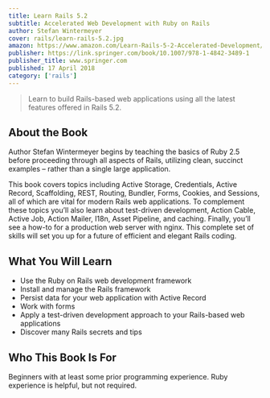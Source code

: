 ```yaml
---
title: Learn Rails 5.2
subtitle: Accelerated Web Development with Ruby on Rails 
author: Stefan Wintermeyer
cover: rails/learn-rails-5.2.jpg
amazon: https://www.amazon.com/Learn-Rails-5-2-Accelerated-Development/dp/148423488X
publisher: https://link.springer.com/book/10.1007/978-1-4842-3489-1
publisher_title: www.springer.com 
published: 17 April 2018
category: ['rails']
---
```


> Learn to build Rails-based web applications using all the latest features offered in Rails 5.2. 

## About the Book

Author Stefan Wintermeyer begins by teaching the basics of Ruby 2.5 before proceeding through all aspects of Rails, utilizing clean, succinct examples – rather than a single large application.

This book covers topics including Active Storage, Credentials, Active Record, Scaffolding, REST, Routing, Bundler, Forms, Cookies, and Sessions, all of which are vital for modern Rails web applications. To complement these topics you’ll also learn about test-driven development, Action Cable, Active Job, Action Mailer, I18n, Asset Pipeline, and caching. Finally, you’ll see a how-to for a production web server with nginx. This complete set of skills will set you up for a future of efficient and elegant Rails coding.


## What You Will Learn

- Use the Ruby on Rails web development framework
- Install and manage the Rails framework
- Persist data for your web application with Active Record
- Work with forms
- Apply a test-driven development approach to your Rails-based web applications
- Discover many Rails secrets and tips

## Who This Book Is For

Beginners with at least some prior programming experience. Ruby experience is helpful, but not required.  
